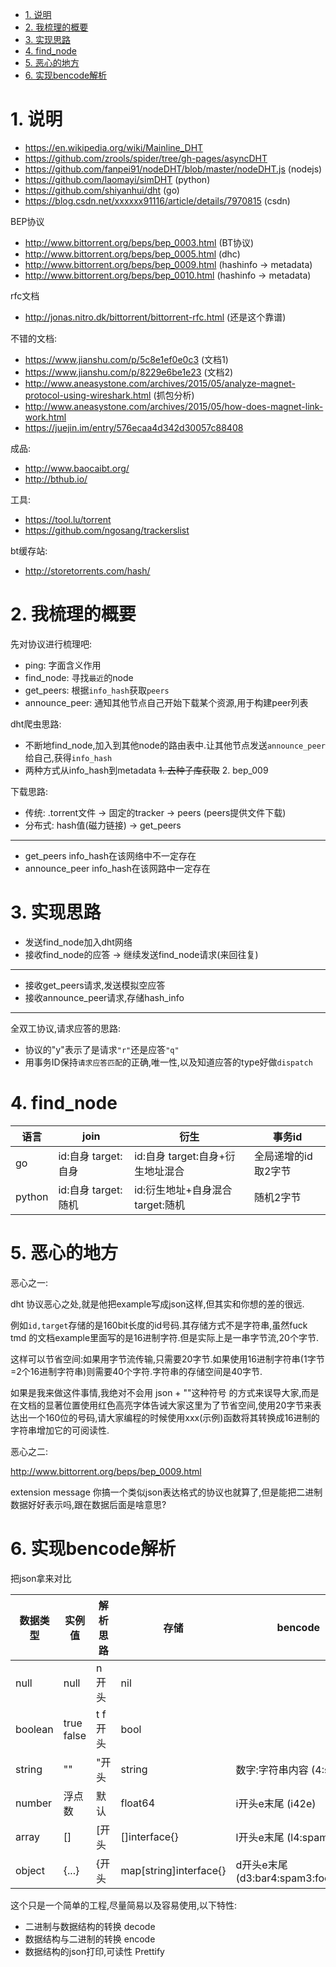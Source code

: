<!-- TOC -->

- [1. 说明](#1-说明)
- [2. 我梳理的概要](#2-我梳理的概要)
- [3. 实现思路](#3-实现思路)
- [4. find_node](#4-find_node)
- [5. 恶心的地方](#5-恶心的地方)
- [6. 实现bencode解析](#6-实现bencode解析)

<!-- /TOC -->


<a id="markdown-1-说明" name="1-说明"></a>
# 1. 说明

* https://en.wikipedia.org/wiki/Mainline_DHT
* https://github.com/zrools/spider/tree/gh-pages/asyncDHT
* https://github.com/fanpei91/nodeDHT/blob/master/nodeDHT.js (nodejs)
* https://github.com/laomayi/simDHT (python)
* https://github.com/shiyanhui/dht (go)
* https://blog.csdn.net/xxxxxx91116/article/details/7970815 (csdn)

BEP协议
* http://www.bittorrent.org/beps/bep_0003.html (BT协议)
* http://www.bittorrent.org/beps/bep_0005.html (dhc)
* http://www.bittorrent.org/beps/bep_0009.html (hashinfo -> metadata)
* http://www.bittorrent.org/beps/bep_0010.html (hashinfo -> metadata)

rfc文档
* http://jonas.nitro.dk/bittorrent/bittorrent-rfc.html (还是这个靠谱)


不错的文档:
* https://www.jianshu.com/p/5c8e1ef0e0c3 (文档1)
* https://www.jianshu.com/p/8229e6be1e23 (文档2)
* http://www.aneasystone.com/archives/2015/05/analyze-magnet-protocol-using-wireshark.html (抓包分析)
* http://www.aneasystone.com/archives/2015/05/how-does-magnet-link-work.html
* https://juejin.im/entry/576ecaa4d342d30057c88408

成品:
* http://www.baocaibt.org/
* http://bthub.io/

工具:
* https://tool.lu/torrent
* https://github.com/ngosang/trackerslist 

bt缓存站:
* http://storetorrents.com/hash/



<a id="markdown-2-我梳理的概要" name="2-我梳理的概要"></a>
# 2. 我梳理的概要

先对协议进行梳理吧:

* ping: 字面含义作用
* find_node: 寻找`最近`的node
* get_peers: 根据`info_hash`获取`peers`  
* announce_peer: 通知其他节点自己开始下载某个资源,用于构建peer列表


dht爬虫思路:
* 不断地find_node,加入到其他node的路由表中.让其他节点发送`announce_peer`给自己,获得`info_hash`
* 两种方式从info_hash到metadata ~~1. 去种子库获取~~ 2. bep_009

下载思路:
* 传统: .torrent文件 -> 固定的tracker -> peers  (peers提供文件下载)
* 分布式: hash值(磁力链接) -> get_peers 

---

* get_peers info_hash在该网络中不一定存在
* announce_peer info_hash在该网路中一定存在


<a id="markdown-3-实现思路" name="3-实现思路"></a>
# 3. 实现思路

* 发送find_node加入dht网络
* 接收find_node的应答 -> 继续发送find_node请求(来回往复)

---
* 接收get_peers请求,发送模拟空应答
* 接收announce_peer请求,存储hash_info

---
全双工协议,请求应答的思路:  
* 协议的"y"表示了是请求`"r"`还是应答`"q"`
* 用事务ID保持`请求应答匹配`的正确,唯一性,以及知道应答的type好做`dispatch`

<a id="markdown-4-find_node" name="4-find_node"></a>
# 4. find_node

语言|join|衍生|事务id
-|-|-|-
go|id:自身 target:自身|id:自身 target:自身+衍生地址混合|全局递增的id取2字节
python|id:自身 target:随机|id:衍生地址+自身混合 target:随机|随机2字节




<a id="markdown-5-恶心的地方" name="5-恶心的地方"></a>
# 5. 恶心的地方

恶心之一:

dht 协议恶心之处,就是他把example写成json这样,但其实和你想的差的很远.

例如`id,target`存储的是160bit长度的id号码.其存储方式不是字符串,虽然fuck tmd 的文档example里面写的是16进制字符.但是实际上是一串字节流,20个字节.

这样可以节省空间:如果用字节流传输,只需要20字节.如果使用16进制字符串(1字节=2个16进制字符串)则需要40个字符.字符串的存储空间是40字节.

如果是我来做这件事情,我绝对不会用 json + ""这种符号 的方式来误导大家,而是在文档的显著位置使用红色高亮字体告诫大家这里为了节省空间,使用20字节来表达出一个160位的号码,请大家编程的时候使用xxx(示例)函数将其转换成16进制的字符串增加它的可阅读性.

恶心之二:

http://www.bittorrent.org/beps/bep_0009.html


extension message  你搞一个类似json表达格式的协议也就算了,但是能把二进制数据好好表示吗,跟在数据后面是啥意思?

<a id="markdown-6-实现bencode解析" name="6-实现bencode解析"></a>
# 6. 实现bencode解析



把json拿来对比

数据类型|实例值|解析思路|存储|bencode
-|-|-|-|-
null|null|n开头|nil|
boolean|true false| t f 开头|bool|
string|""|"开头|string|数字:字符串内容 (4:spam)
number|浮点数|默认|float64| i开头e末尾 (i42e)
array|[]|[开头|[]interface{}| l开头e末尾 (l4:spami42ee)
object|{...}|{开头|map[string]interface{}| d开头e末尾 (d3:bar4:spam3:fooi42ee)

这个只是一个简单的工程,尽量简易以及容易使用,以下特性:

* 二进制与数据结构的转换    decode
* 数据结构与二进制的转换    encode
* 数据结构的json打印,可读性 Prettify